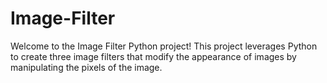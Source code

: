 # Image-Filter
Welcome to the Image Filter Python project! 
This project leverages Python to create three image filters that modify the appearance of images by manipulating the pixels of the image.
